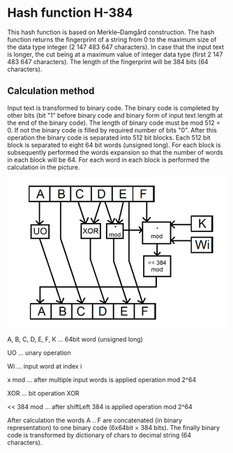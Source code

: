 # Hash function H-384
This hash function is based on Merkle–Damgård construction.
The hash function returns the fingerprint of a string from 0 to the maximum size of the data type integer (2 147 483 647 characters).
In case that the input text is longer, the cut being at a maximum value of integer data type (first 2 147 483 647 characters).
The length of the fingerprint will be 384 bits (64 characters).

## Calculation method
Input text is transformed to binary code. The binary code is completed by other bits
(bit "1" before binary code and binary form of input text length at the end of the binary code).
The length of binary code must be mod 512 = 0. If not the binary code is filled by required number of bits "0".
After this operation the binary code is separated into 512 bit blocks.
Each 512 bit block is separated to eight 64 bit words (unsigned long).
For each block is subsequently performed the words expansion so that the number of words in each block will be 64.
For each word in each block is performed the calculation in the picture.

![alt tag](https://raw.githubusercontent.com/jaromir92/Hash/master/img/schema.png)

A, B, C, D, E, F, K … 64bit word (unsigned long)

UO … unary operation

Wi … input word at index i

x mod … after multiple input words is applied operation mod 2^64 

XOR … bit operation XOR

<< 384 mod … after shiftLeft 384 is applied operation mod 2^64

After calculation the words A .. F are concatenated (in binary representation) to one binary code (6x64bit = 384 bits).
The finally binary code is transformed by dictionary of chars to decimal string (64 characters).